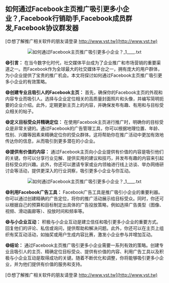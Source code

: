 ## **如何通过Facebook主页推广吸引更多小企业？,Facebook行销助手,Facebook成员群发,Facebook协议群发器**

[😍想了解推广相关软件的朋友请登录 http://www.vst.tw](http://www.vst.tw)

 <center><img src="https://vst.tw/MP4/tuiguang/png/4.png" alt="如何通过Facebook主页推广吸引更多小企业？_1____.txt"></center>

**😄引言：**
在当今数字化时代，社交媒体平台成为了企业推广和市场营销的重要渠道之一。而Facebook作为全球最大的社交媒体平台之一，拥有庞大的用户群体，为小企业提供了宝贵的推广机会。本文将探讨如何通过Facebook主页推广吸引更多小企业的有效策略。

**😄创建专业且吸引人的Facebook主页：**
首先，确保你的Facebook主页的外观和内容专业而吸引人。选择与企业定位相关的高质量封面照片和头像，并编写简明扼要的企业介绍。此外，定期更新主页上的内容，并确保发布有趣、有用和与目标受众相关的帖子。

**😄定义目标受众并精确定位：**
在使用Facebook主页进行推广时，明确你的目标受众是非常关键的。通过Facebook的广告管理工具，你可以根据地理位置、年龄、性别、兴趣等因素来精确定位你的受众群体。这将帮助你在推广活动中更加有效地传达你的信息，从而吸引到更多潜在的小企业。

**😄提供有价值的内容：**
通过Facebook主页向小企业提供有价值的内容是吸引他们的关键。你可以分享行业见解、提供实用的建议和技巧，并发布有趣的内容来引起目标受众的兴趣。此外，你还可以邀请专家或业内领袖进行线上访谈、举办网络研讨会等活动，提供更深入的行业洞察，吸引更多小企业与你互动。

 <center><img src="https://vst.tw/MP4/tuiguang/png/1.png" alt="如何通过Facebook主页推广吸引更多小企业？_1____.txt"></center>

**😄利用Facebook广告工具：**
Facebook广告工具是推广吸引小企业的重要利器。你可以通过创建精确的广告定位，将你的推广活动展示给目标受众。同时，你还可以根据自己的预算和目标制定出具体的广告投放策略，例如选择广告类型（图像、视频、滑动画廊等）、投放时间和频率等。

**😄与小企业互动：**
积极与小企业互动是建立信任和吸引更多小企业的重要方式。回复他们的评论、私信或询问，提供帮助和解决问题。此外，你还可以在主页上组织有奖互动活动，如抽奖或用户生成内容比赛，激发小企业参与并增加互动。

**😄结论：**
通过Facebook主页推广吸引更多小企业需要一系列有效的策略。创建专业且吸引人的主页、精确定位目标受众、提供有价值的内容、利用广告工具以及积极与小企业互动是取得成功的关键。随着不断优化和调整，你将能够吸引更多小企业，并为他们提供有价值的服务和支持。

[😍想了解推广相关软件的朋友请登录 http://www.vst.tw](http://www.vst.tw)



